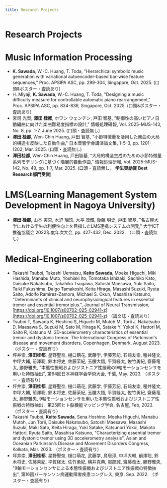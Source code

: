 ```yaml
---
title: Research Projects
---
```


# Research Projects

# Music Information Processing
- **K. Sawada**, W.-C. Huang, T. Toda, "Hierarchical symbolic music generation with variational autoencoder-based bar-wise feature sequences," Proc. APSIPA ASC, pp. 299-304, Singapore, Oct. 2025. (口頭&ポスター・査読あり)
- H. Miyaji, **K. Sawada**, W.-C. Huang, T. Toda, "Designing a music difficulty measure for controllable automatic piano rearrangement," Proc. APSIPA ASC, pp. 834-839, Singapore, Oct. 2025. (口頭&ポスター・査読あり)
- 宮司 光梨, **澤田 桂都**, ホワン ウェンチン, 戸田 智基, "制御性の高いピアノ自動編曲に向けた楽曲難易度指標の設計," 情報処理研報, Vol. 2025-MUS-143, No. 8, pp. 1-7, June 2025. (口頭・査読無し)
- **澤田 桂都**, Wen-Chin Huang, 戸田 智基, "小節特徴量を活用した楽曲の大局的構造を反映した自動作曲," 日本音響学会講演論文集, 1-5-3, pp. 1201-1202, Mar. 2025. (口頭・査読無し)
- **澤田桂都**, Wen-Chin Huang, 戸田智基, "大局的構造生成のための小節特徴量系列モデリングに基づく階層的自動作曲," 情報処理研報, Vol. 2025-MUS-142, No. 49, pp. 1-7, Mar. 2025. (口頭・査読無し， **学生奨励賞 Best Research部門受賞**)

# LMS(Learning Management System Development in Nagoya University)
- **澤田 桂都**, 山本 実央, 木迫 璃玖, 大平 茂輝, 後藤 明史, 戸田 智基, "名古屋大学における学生の利便性向上を目指したLMS連携システムの開発," 大学ICT推進協議会 2022年度年次大会, pp. 427-432, Dec. 2022. （口頭・査読無し）

# Medical-Engineering collaboration
- Takashi Tsuboi, Takashi Uematsu, **Keito Sawada**, Moeka Higuchi, Miki Hashida, Manabu Muto, Yoshiaki Ito, Tomotaka Ishizaki, Sachiko Kato, Daisuke Nakatsubo, Takahiko Tsugawa, Satoshi Maesawa, Yuki Saito, Taiki Fukushima, Daigo Tamakoshi, Keita Hiraga, Masashi Suzuki, Ryuta Saito, Adolfo Ramirez-Zamora, Michael S. Okun, Masahisa Katsuno, "Determinants of clinical and neurophysiological features in essential tremor and essential tremor plus.", Journal of Neural Transmission, [https://doi.org/10.1007/s00702-025-02941-z](https://doi.org/10.1007/s00702-025-02941-z) （論文誌・査読あり）
- Tsuboi T, Sawada K, Hoshino S, Higuchi M, Mutoh M, Torii J, Nakatsubo D, Maesawa S, Suzuki M, Sato M, Hiraga K, Satake Y, Yokoi K, Hattori M, Saito R, Katsuno M. 3D-accelerometry characteristics of essential tremor and dystonic tremor.  The International Congress of Parkinson's disease and movement disorders, Copenhagen, Denmark. August 2023. （ポスター・査読有り）
- 坪井崇, **澤田桂都**, 星野聖奈, 樋口萌花, 武藤学, 伊藤芳記, 石﨑友崇, 種井隆文, 中坪大輔, 前澤聡, 鈴木将史, 佐藤茉紀, 玉腰大悟, 平賀経太, 佐竹勇紀, 齋藤竜太, 勝野雅央, "本態性振戦およびジストニア性振戦の9軸モーションセンサを用いた特徴抽出", 第64回日本神経学会学術大会, 千葉, May. 2023. （ポスター・査読有り）
- 坪井崇, **澤田桂都**, 星野聖奈, 樋口萌花, 武藤学, 伊藤芳記, 石﨑友崇, 種井隆文, 中坪大輔, 前澤聡, 鈴木将史, 佐藤茉紀, 玉腰大悟, 平賀経太, 佐竹勇紀, 齋藤竜太, 勝野雅央, 9軸モーションセンサを用いた本態性振戦およびジストニア性振戦の特徴抽出．第25回ヒト脳機能マッピング学会, 名古屋, Feb, 2023. （ポスター・査読有り）
- Takashi Tsuboi, **Keito Sawada**, Sena Hoshino, Moeka Higuchi, Manabu Mutoh, Jun Torii, Daisuke Nakatsubo, Satoshi Maesawa, Masashi Suzuki, Maki Sato, Keita Hiraga, Yuki Satake, Katsunori Yokoi, Makoto Hattori, Ryuta Saito, Masahisa Katsuno, "Characterizing essential tremor and dystonic tremor using 3D accelerometry analysis", Asian and Oceanian Parkinson’s Disease and Movement Disorders Congress, Kolkata, Mar. 2023. （ポスター・査読有り）
- 坪井崇, **澤田桂都**, 星野聖奈, 樋口萌花, 武藤学, 鳥居淳, 中坪大輔, 前澤聡, 鈴木将史, 佐藤茉紀, 平賀経太, 佐竹勇紀, 横井克典, 服部誠, 齋藤竜太, 勝野雅央, "9軸モーションセンサによる本態性振戦およびジストニア性振戦の特徴抽出", 第16回パーキンソン病運動障害疾患コングレス, 東京, Sep. 2022. （ポスター・査読有り）
